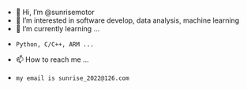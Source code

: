 - 👋 Hi, I’m @sunrisemotor
- 👀 I’m interested in software develop, data analysis, machine learning
- 🌱 I’m currently learning ... 
-     Python, C/C++, ARM ...
- 📫 How to reach me ...
-     my email is sunrise_2022@126.com

<!---
sunrisemotor/sunrisemotor is a ✨ special ✨ repository because its `README.md` (this file) appears on your GitHub profile.
You can click the Preview link to take a look at your changes.
--->
